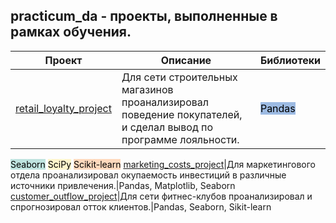 ## practicum_da - проекты, выполненные в рамках обучения.

Проект|Описание|Библиотеки
-|-|-
[retail_loyalty_project](https://github.com/MaximNuzhnyy/practicum_da/tree/main/retail_loyalty_project)|Для сети строительных магазинов проанализировал поведение покупателей, и сделал вывод по программе лояльности.|<a style="background-color: #9DBBE3; color: black">Pandas</a>
<a style="background-color: #BFE3DF; color: black">Seaborn</a>
<a style="background-color: #FFF5CC; color: black">SciPy</a>
<a style="background-color: #FFD9BD; color: black">Scikit-learn</a>
[marketing_costs_project](https://github.com/MaximNuzhnyy/practicum_da/tree/main/marketing_costs_project)|Для маркетингового отдела проанализировал окупаемость инвестиций в различные источники привлечения.|Pandas, Matplotlib, Seaborn
[customer_outflow_project](https://github.com/MaximNuzhnyy/practicum_da/tree/main/customer_outflow_project)|Для сети фитнес-клубов проанализировал и спрогнозировал отток клиентов.|Pandas, Seaborn, Sikit-learn
